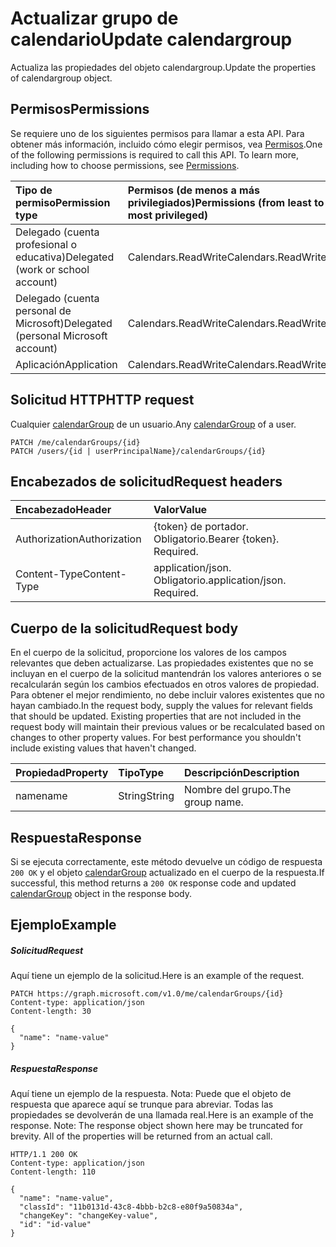 # <a name="update-calendargroup"></a><span data-ttu-id="13e1d-101">Actualizar grupo de calendario</span><span class="sxs-lookup"><span data-stu-id="13e1d-101">Update calendargroup</span></span>

<span data-ttu-id="13e1d-102">Actualiza las propiedades del objeto calendargroup.</span><span class="sxs-lookup"><span data-stu-id="13e1d-102">Update the properties of calendargroup object.</span></span>
## <a name="permissions"></a><span data-ttu-id="13e1d-103">Permisos</span><span class="sxs-lookup"><span data-stu-id="13e1d-103">Permissions</span></span>
<span data-ttu-id="13e1d-p101">Se requiere uno de los siguientes permisos para llamar a esta API. Para obtener más información, incluido cómo elegir permisos, vea [Permisos](../../../concepts/permissions_reference.md).</span><span class="sxs-lookup"><span data-stu-id="13e1d-p101">One of the following permissions is required to call this API. To learn more, including how to choose permissions, see [Permissions](../../../concepts/permissions_reference.md).</span></span>

|<span data-ttu-id="13e1d-106">Tipo de permiso</span><span class="sxs-lookup"><span data-stu-id="13e1d-106">Permission type</span></span>      | <span data-ttu-id="13e1d-107">Permisos (de menos a más privilegiados)</span><span class="sxs-lookup"><span data-stu-id="13e1d-107">Permissions (from least to most privileged)</span></span>              |
|:--------------------|:---------------------------------------------------------|
|<span data-ttu-id="13e1d-108">Delegado (cuenta profesional o educativa)</span><span class="sxs-lookup"><span data-stu-id="13e1d-108">Delegated (work or school account)</span></span> | <span data-ttu-id="13e1d-109">Calendars.ReadWrite</span><span class="sxs-lookup"><span data-stu-id="13e1d-109">Calendars.ReadWrite</span></span>    |
|<span data-ttu-id="13e1d-110">Delegado (cuenta personal de Microsoft)</span><span class="sxs-lookup"><span data-stu-id="13e1d-110">Delegated (personal Microsoft account)</span></span> | <span data-ttu-id="13e1d-111">Calendars.ReadWrite</span><span class="sxs-lookup"><span data-stu-id="13e1d-111">Calendars.ReadWrite</span></span>    |
|<span data-ttu-id="13e1d-112">Aplicación</span><span class="sxs-lookup"><span data-stu-id="13e1d-112">Application</span></span> | <span data-ttu-id="13e1d-113">Calendars.ReadWrite</span><span class="sxs-lookup"><span data-stu-id="13e1d-113">Calendars.ReadWrite</span></span> |

## <a name="http-request"></a><span data-ttu-id="13e1d-114">Solicitud HTTP</span><span class="sxs-lookup"><span data-stu-id="13e1d-114">HTTP request</span></span>
<!-- { "blockType": "ignored" } -->
<span data-ttu-id="13e1d-115">Cualquier [calendarGroup](../resources/calendargroup.md) de un usuario.</span><span class="sxs-lookup"><span data-stu-id="13e1d-115">Any [calendarGroup](../resources/calendargroup.md) of a user.</span></span>
```http
PATCH /me/calendarGroups/{id}
PATCH /users/{id | userPrincipalName}/calendarGroups/{id}
```
## <a name="request-headers"></a><span data-ttu-id="13e1d-116">Encabezados de solicitud</span><span class="sxs-lookup"><span data-stu-id="13e1d-116">Request headers</span></span>
| <span data-ttu-id="13e1d-117">Encabezado</span><span class="sxs-lookup"><span data-stu-id="13e1d-117">Header</span></span>       | <span data-ttu-id="13e1d-118">Valor</span><span class="sxs-lookup"><span data-stu-id="13e1d-118">Value</span></span> |
|:---------------|:--------|
| <span data-ttu-id="13e1d-119">Authorization</span><span class="sxs-lookup"><span data-stu-id="13e1d-119">Authorization</span></span>  | <span data-ttu-id="13e1d-p102">{token} de portador. Obligatorio.</span><span class="sxs-lookup"><span data-stu-id="13e1d-p102">Bearer {token}. Required.</span></span>  |
| <span data-ttu-id="13e1d-122">Content-Type</span><span class="sxs-lookup"><span data-stu-id="13e1d-122">Content-Type</span></span>  | <span data-ttu-id="13e1d-p103">application/json. Obligatorio.</span><span class="sxs-lookup"><span data-stu-id="13e1d-p103">application/json. Required.</span></span>  |

## <a name="request-body"></a><span data-ttu-id="13e1d-125">Cuerpo de la solicitud</span><span class="sxs-lookup"><span data-stu-id="13e1d-125">Request body</span></span>
<span data-ttu-id="13e1d-p104">En el cuerpo de la solicitud, proporcione los valores de los campos relevantes que deben actualizarse. Las propiedades existentes que no se incluyan en el cuerpo de la solicitud mantendrán los valores anteriores o se recalcularán según los cambios efectuados en otros valores de propiedad. Para obtener el mejor rendimiento, no debe incluir valores existentes que no hayan cambiado.</span><span class="sxs-lookup"><span data-stu-id="13e1d-p104">In the request body, supply the values for relevant fields that should be updated. Existing properties that are not included in the request body will maintain their previous values or be recalculated based on changes to other property values. For best performance you shouldn't include existing values that haven't changed.</span></span>

| <span data-ttu-id="13e1d-129">Propiedad</span><span class="sxs-lookup"><span data-stu-id="13e1d-129">Property</span></span>     | <span data-ttu-id="13e1d-130">Tipo</span><span class="sxs-lookup"><span data-stu-id="13e1d-130">Type</span></span>   |<span data-ttu-id="13e1d-131">Descripción</span><span class="sxs-lookup"><span data-stu-id="13e1d-131">Description</span></span>|
|:---------------|:--------|:----------|
|<span data-ttu-id="13e1d-132">name</span><span class="sxs-lookup"><span data-stu-id="13e1d-132">name</span></span>|<span data-ttu-id="13e1d-133">String</span><span class="sxs-lookup"><span data-stu-id="13e1d-133">String</span></span>|<span data-ttu-id="13e1d-134">Nombre del grupo.</span><span class="sxs-lookup"><span data-stu-id="13e1d-134">The group name.</span></span>|

## <a name="response"></a><span data-ttu-id="13e1d-135">Respuesta</span><span class="sxs-lookup"><span data-stu-id="13e1d-135">Response</span></span>

<span data-ttu-id="13e1d-136">Si se ejecuta correctamente, este método devuelve un código de respuesta `200 OK` y el objeto [calendarGroup](../resources/calendargroup.md) actualizado en el cuerpo de la respuesta.</span><span class="sxs-lookup"><span data-stu-id="13e1d-136">If successful, this method returns a `200 OK` response code and updated [calendarGroup](../resources/calendargroup.md) object in the response body.</span></span>
## <a name="example"></a><span data-ttu-id="13e1d-137">Ejemplo</span><span class="sxs-lookup"><span data-stu-id="13e1d-137">Example</span></span>
##### <a name="request"></a><span data-ttu-id="13e1d-138">Solicitud</span><span class="sxs-lookup"><span data-stu-id="13e1d-138">Request</span></span>
<span data-ttu-id="13e1d-139">Aquí tiene un ejemplo de la solicitud.</span><span class="sxs-lookup"><span data-stu-id="13e1d-139">Here is an example of the request.</span></span>
<!-- {
  "blockType": "request",
  "name": "update_calendargroup"
}-->
```http
PATCH https://graph.microsoft.com/v1.0/me/calendarGroups/{id}
Content-type: application/json
Content-length: 30

{
  "name": "name-value"
}
```
##### <a name="response"></a><span data-ttu-id="13e1d-140">Respuesta</span><span class="sxs-lookup"><span data-stu-id="13e1d-140">Response</span></span>
<span data-ttu-id="13e1d-p105">Aquí tiene un ejemplo de la respuesta. Nota: Puede que el objeto de respuesta que aparece aquí se trunque para abreviar. Todas las propiedades se devolverán de una llamada real.</span><span class="sxs-lookup"><span data-stu-id="13e1d-p105">Here is an example of the response. Note: The response object shown here may be truncated for brevity. All of the properties will be returned from an actual call.</span></span>
<!-- {
  "blockType": "response",
  "truncated": true,
  "@odata.type": "microsoft.graph.calendarGroup"
} -->
```http
HTTP/1.1 200 OK
Content-type: application/json
Content-length: 110

{
  "name": "name-value",
  "classId": "11b0131d-43c8-4bbb-b2c8-e80f9a50834a",
  "changeKey": "changeKey-value",
  "id": "id-value"
}
```

<!-- uuid: 8fcb5dbc-d5aa-4681-8e31-b001d5168d79
2015-10-25 14:57:30 UTC -->
<!-- {
  "type": "#page.annotation",
  "description": "Update calendargroup",
  "keywords": "",
  "section": "documentation",
  "tocPath": ""
}-->
